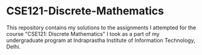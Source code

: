 # CSE121-Discrete-Mathematics
This repository contains my solutions to the assignments I attempted for the course "CSE121: Discrete Mathematics" I took as a part of my undergraduate program at Indraprastha Institute of Information Technology, Delhi.
